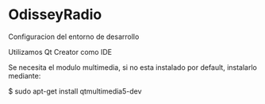 # OdisseyRadio

Configuracion del entorno de desarrollo

Utilizamos Qt Creator como IDE

Se necesita el modulo multimedia, si no esta instalado por default, instalarlo mediante:

$ sudo apt-get install qtmultimedia5-dev
